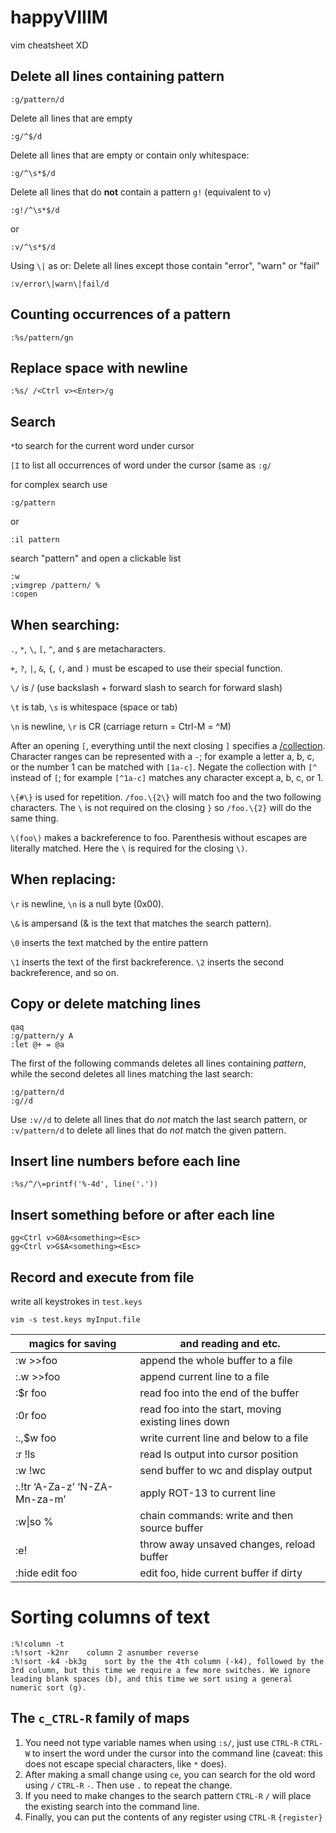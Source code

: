 # happyVIIIM
vim cheatsheet XD

## Delete all lines containing pattern

```
:g/pattern/d
```

Delete all lines that are empty

```
:g/^$/d
```

Delete all lines that are empty or contain only whitespace:

```
:g/^\s*$/d
```

Delete all lines that do **not** contain a pattern `g!` (equivalent to `v`)

```
:g!/^\s*$/d
```

or

```
:v/^\s*$/d
```

Using `\|` as or: Delete all lines except those contain "error", "warn" or "fail"

```
:v/error\|warn\|fail/d
```

## Counting occurrences of a pattern

```
:%s/pattern/gn
```


## Replace space with newline

```
:%s/ /<Ctrl v><Enter>/g
```

## Search

`*`to search for the current word under cursor

`[I` to list all occurrences of word under the cursor (same as `:g/`


for complex search use

```
:g/pattern
```
or
```
:il pattern
```

search "pattern" and open a clickable list

```
:w
;vimgrep /pattern/ %
:copen
```

## When searching:

`.`, `*`, `\`, `[`, `^`, and `$` are metacharacters.

`+`, `?`, `|`, `&`, `{`, `(`, and `)` must be escaped to use their special function.

`\/` is / (use backslash + forward slash to search for forward slash)

`\t` is tab, `\s` is whitespace (space or tab)

`\n` is newline, `\r` is CR (carriage return = Ctrl-M = ^M)

After an opening `[`, everything until the next closing `]` specifies a [/collection](http://vimdoc.sourceforge.net/cgi-bin/help?tag=%2Fcollection). Character ranges can be represented with a `-`; for example a letter a, b, c, or the number 1 can be matched with `[1a-c]`. Negate the collection with `[^` instead of `[`; for example `[^1a-c]` matches any character except a, b, c, or 1.

`\{#\}` is used for repetition. `/foo.\{2\}` will match foo and the two following characters. The `\` is not required on the closing `}` so `/foo.\{2}` will do the same thing.

`\(foo\)` makes a backreference to foo. Parenthesis without escapes are literally matched. Here the `\` is required for the closing `\)`.

## When replacing:

`\r` is newline, `\n` is a null byte (0x00).

`\&` is ampersand (& is the text that matches the search pattern).

`\0` inserts the text matched by the entire pattern

`\1` inserts the text of the first backreference. `\2` inserts the second backreference, and so on.


## Copy or delete matching lines

```
qaq
:g/pattern/y A
:let @+ = @a
```

The first of the following commands deletes all lines containing *pattern*, while the second deletes all lines matching the last search:

```
:g/pattern/d
:g//d
```

Use `:v//d` to delete all lines that do *not* match the last search pattern, or `:v/pattern/d` to delete all lines that do *not* match the given pattern.

## Insert line numbers before each line

```
:%s/^/\=printf('%-4d', line('.'))
```

## Insert something before or after each line

```
gg<Ctrl v>G0A<something><Esc>
gg<Ctrl v>G$A<something><Esc>
```

## Record and execute from file
write all keystrokes in `test.keys`
```
vim -s test.keys myInput.file
```

| magics for saving | and reading and etc. |
| ----------------------------- | --------------------------------------------------- |
| :w >>foo                      | append the whole buffer to a file                   |
| :.w >>foo                     | append current line to a file                       |
| :$r foo                       | read foo into the end of the buffer                 |
| :0r foo                       | read foo into the start, moving existing lines down |
| :.,$w foo                     | write current line and below to a file              |
| :r !ls                        | read ls output into cursor position                 |
| :w !wc                        | send buffer to wc and display output                |
| :.!tr ‘A-Za-z’ ‘N-ZA-Mn-za-m’ | apply ROT-13 to current line                        |
| :w\|so %                      | chain commands: write and then source buffer        |
| :e!                           | throw away unsaved changes, reload buffer           |
| :hide edit foo                | edit foo, hide current buffer if dirty              |

# Sorting columns of text

```
:%!column -t
:%!sort -k2nr    column 2 asnumber reverse
:%!sort -k4 -bk3g    sort by the the 4th column (-k4), followed by the 3rd column, but this time we require a few more switches. We ignore leading blank spaces (b), and this time we sort using a general numeric sort (g).
```

## The `c_CTRL-R` family of maps

1. You need not type variable names when using `:s/`, just use `CTRL-R` `CTRL-W` to insert the word under the cursor into the command line (caveat: this does not escape special characters, like `*` does).
2. After making a small change using `ce`, you can search for the old word using `/` `CTRL-R` `-`. Then use `.` to repeat the change.
3. If you need to make changes to the search pattern `CTRL-R` `/` will place the existing search into the command line.
4. Finally, you can put the contents of any register using `CTRL-R` `{register}`


